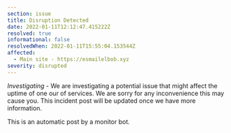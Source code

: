 ```yaml
---
section: issue
title: Disruption Detected
date: 2022-01-11T12:12:47.415222Z
resolved: true
informational: false
resolvedWhen: 2022-01-11T15:55:04.153544Z
affected:
  - Main site - https://esmailelbob.xyz
severity: disrupted
---
```

*Investigating* - We are investigating a potential issue that might affect the uptime of one our of services. We are sorry for any inconvenience this may cause you. This incident post will be updated once we have more information.

This is an automatic post by a monitor bot.
        